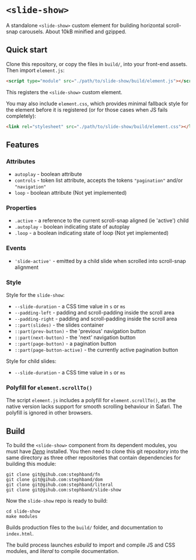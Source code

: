 # `<slide-show>`
A standalone `<slide-show>` custom element for building horizontal scroll-snap
carousels. About 10kB minified and gzipped.


## Quick start

Clone this repository, or copy the files in `build/`, into your front-end
assets. Then import `element.js`:

```html
<script type="module" src="./path/to/slide-show/build/element.js"></script>
```

This registers the `<slide-show>` custom element.

You may also include `element.css`, which provides minimal fallback style for
the element before it is registered (or for those cases when JS fails completely):

```html
<link rel="stylesheet" src="./path/to/slide-show/build/element.css"></link>
```


## Features

### Attributes

- `autoplay` - boolean attribute
- `controls` - token list attribute, accepts the tokens `"pagination"` and/or `"navigation"`
- `loop` - boolean attribute (Not yet implemented)

### Properties

- `.active` - a reference to the current scroll-snap aligned (ie 'active') child
- `.autoplay` - boolean indicating state of autoplay
- `.loop` - a boolean indicating state of loop (Not yet implemented)

### Events

- `'slide-active'` - emitted by a child slide when scrolled into scroll-snap alignment

### Style

Style for the `slide-show`:

- `--slide-duration` - a CSS time value in `s` or `ms`
- `--padding-left` - padding and scroll-padding inside the scroll area
- `--padding-right` - padding and scroll-padding inside the scroll area
- `::part(slides)` - the slides container
- `::part(prev-button)` - the 'previous' navigation button
- `::part(next-button)` - the 'next' navigation button
- `::part(page-button)` - a pagination button
- `::part(page-button-active)` - the currently active pagination button

Style for child slides:

- `--slide-duration` - a CSS time value in `s` or `ms`

### Polyfill for `element.scrollTo()`

The script `element.js` includes a polyfill for `element.scrollTo()`, as the
native version lacks support for smooth scrolling behaviour in Safari. The
polyfill is ignored in other browsers.


## Build

To build the `<slide-show>` component from its dependent modules, you must have
[_Deno_](https://deno.land/) installed. You then need to clone this git
repository into the same directory as three other repositories that contain
dependencies for building this module:

```cli
git clone git@gihub.com:stephband/fn
git clone git@gihub.com:stephband/dom
git clone git@gihub.com:stephband/literal
git clone git@gihub.com:stephband/slide-show
```

Now the `slide-show` repo is ready to build:

```cli
cd slide-show
make modules
```

Builds production files to the `build/` folder, and documentation to `index.html`.

The build process launches *esbuild* to import and compile JS and CSS modules,
and *literal* to compile documentation.
